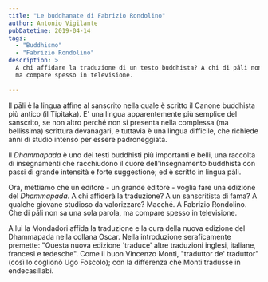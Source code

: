 ```yaml
---
title: "Le buddhanate di Fabrizio Rondolino"
author: Antonio Vigilante
pubDatetime: 2019-04-14
tags: 
  - "Buddhismo"
  - "Fabrizio Rondolino"
description: >
  A chi affidare la traduzione di un testo buddhista? A chi di pāli non sa una sola parola, 
  ma compare spesso in televisione. 
  
---
```


Il pāli è la lingua affine al sanscrito nella quale è scritto il Canone buddhista più antico (il Tipitaka). E' una lingua apparentemente più semplice del sanscrito, se non altro perché non si presenta nella complessa (ma bellissima) scrittura devanagari, e tuttavia è una lingua difficile, che richiede anni di studio intenso per essere padroneggiata. 

Il _Dhammapada_ è uno dei testi buddhisti più importanti e belli, una raccolta di insegnamenti che racchiudono il cuore dell'insegnamento buddhista con passi di grande intensità e forte suggestione; ed è scritto in lingua pāli. 

Ora, mettiamo che un editore - un grande editore - voglia fare una edizione del _Dhammapada_. A chi affiderà la traduzione? A un sanscritista di fama? A qualche giovane studioso da valorizzare? Macché. A Fabrizio Rondolino. Che di pāli non sa una sola parola, ma compare spesso in televisione. 

A lui la Mondadori affida la traduzione e la cura della nuova edizione del Dhammapada nella collana Oscar. Nella introduzione seraficamente premette: "Questa nuova edizione 'traduce' altre traduzioni inglesi, italiane, francesi e tedesche". Come il buon Vincenzo Monti, "traduttor de' traduttor" (così lo coglionò Ugo Foscolo); con la differenza che Monti tradusse in endecasillabi.
